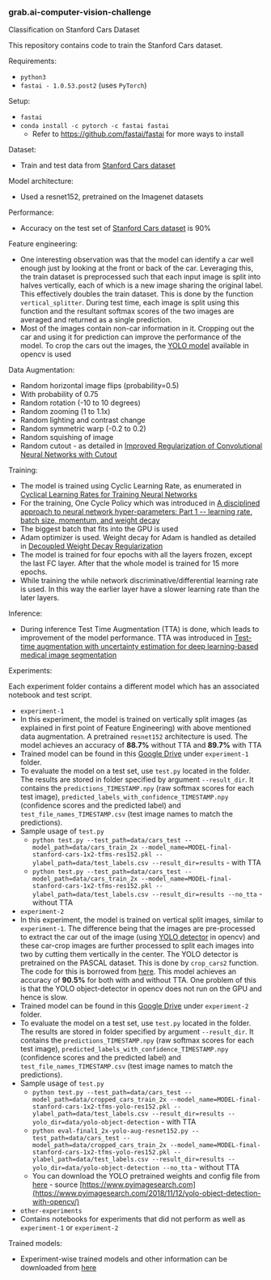 ### grab.ai-computer-vision-challenge
Classification on Stanford Cars Dataset

This repository contains code to train the Stanford Cars dataset.



Requirements:
* `python3`
 * `fastai - 1.0.53.post2` (uses `PyTorch`)

Setup:
* `fastai`
 * `conda install -c pytorch -c fastai fastai`
   * Refer to https://github.com/fastai/fastai for more ways to install

Dataset:
* Train and test data from [Stanford Cars dataset](http://imagenet.stanford.edu/internal/car196/cars_train.tgz)

Model architecture:
* Used a resnet152, pretrained on the Imagenet datasets

Performance:
* Accuracy on the test set of [Stanford Cars dataset](http://imagenet.stanford.edu/internal/car196/cars_train.tgz) is 90%

Feature engineering:
* One interesting observation was that the model can identify a car well enough just by looking at the front or back of the car. Leveraging this, the train dataset is preprocessed such that each input image is split into halves vertically, each of which is a new image sharing the original label. This effectively doubles the train dataset. This is done by the function `vertical_splitter`. During test time, each image is split using this function and the resultant softmax scores of the two images are averaged and returned as a single prediction.
* Most of the images contain non-car information in it. Cropping out the car and using it for prediction can improve the performance of the model. To crop the cars out the images, the [YOLO model](https://docs.opencv.org/master/da/d9d/tutorial_dnn_yolo.html) available in opencv is used

Data Augmentation:
* Random horizontal image flips (probability=0.5)
* With probability of 0.75
 * Random rotation (-10 to 10 degrees)
 * Random zooming (1 to 1.1x)
 * Random lighting and contrast change
 * Random symmetric warp (-0.2 to 0.2)
* Random squishing of image
* Random cutout - as detailed in [Improved Regularization of Convolutional Neural Networks with Cutout](https://arxiv.org/pdf/1708.04552.pdf)

Training:
* The model is trained using Cyclic Learning Rate, as enumerated in [Cyclical Learning Rates for Training Neural Networks](https://arxiv.org/pdf/1506.01186.pdf)
* For the training, One Cycle Policy which was introduced in [A disciplined approach to neural network hyper-parameters: Part 1 -- learning rate, batch size, momentum, and weight decay](https://arxiv.org/pdf/1803.09820.pdf)
* The biggest batch that fits into the GPU is used
* Adam optimizer is used. Weight decay for Adam is handled as detailed in [Decoupled Weight Decay Regularization](https://arxiv.org/pdf/1711.05101.pdf)
* The model is trained for four epochs with all the layers frozen, except the last FC layer. After that the whole model is trained for 15 more epochs.
* While training the while network discriminative/differential learning rate is used. In this way the earlier layer have a slower learning rate than the later layers.

Inference:
* During inference Test Time Augmentation (TTA) is done, which leads to improvement of the model performance. TTA was introduced in [Test-time augmentation with uncertainty estimation for deep learning-based medical image segmentation](https://pdfs.semanticscholar.org/c66a/9706949e7dfb21e7b2304574fb6bd5c3c632.pdf)



Experiments:

Each experiment folder contains a different model which has an associated notebook and test script.
*  `experiment-1`
 * In this experiment, the model is trained on vertically split images (as explained in first point of Feature Engineering) with above mentioned data augmentation. A pretrained `resnet152` architecture is used. The model achieves an accuracy of **88.7%** without TTA and **89.7%** with TTA
 * Trained model can be found in this [Google Drive](https://drive.google.com/drive/folders/1tGeFQ9ZRELc2yfw0t9zjIKJzeMnHuGV8?usp=sharing) under `experiment-1` folder.
 * To evaluate the model on a test set, use `test.py` located in the folder. The results are stored in folder specified by argument `--result_dir`. It contains the `predictions_TIMESTAMP.npy` (raw softmax scores for each test image), `predicted_labels_with_confidence_TIMESTAMP.npy` (confidence scores and the predicted label) and `test_file_names_TIMESTAMP.csv` (test image names to match the predictions).
 * Sample usage of `test.py`
    * `python test.py --test_path=data/cars_test --model_path=data/cars_train_2x --model_name=MODEL-final-stanford-cars-1x2-tfms-res152.pkl --ylabel_path=data/test_labels.csv --result_dir=results` - with TTA
    * `python test.py --test_path=data/cars_test --model_path=data/cars_train_2x --model_name=MODEL-final-stanford-cars-1x2-tfms-res152.pkl --ylabel_path=data/test_labels.csv --result_dir=results --no_tta` - without TTA
* `experiment-2`
 * In this experiment, the model is trained on vertical split images, similar to `experiment-1`. The difference being that the images are pre-processed to extract the car out of the image (using [YOLO detector](https://www.pyimagesearch.com/2018/11/12/yolo-object-detection-with-opencv/) in opencv) and these car-crop images are further processed to split each images into two by cutting them vertically in the center. The YOLO detector is pretrained on the PASCAL dataset. This is done by `crop_cars2` function. The code for this is borrowed from [here](https://www.pyimagesearch.com/2018/11/12/yolo-object-detection-with-opencv/). This model achieves an accuracy of **90.5%** for both with and without TTA. One problem of this is that the YOLO object-detector in opencv does not run on the GPU and hence is slow.
  * Trained model can be found in this [Google Drive](https://drive.google.com/drive/folders/1tGeFQ9ZRELc2yfw0t9zjIKJzeMnHuGV8?usp=sharing) under `experiment-2` folder.
  * To evaluate the model on a test set, use `test.py` located in the folder. The results are stored in folder specified by argument `--result_dir`. It contains the `predictions_TIMESTAMP.npy` (raw softmax scores for each test image), `predicted_labels_with_confidence_TIMESTAMP.npy` (confidence scores and the predicted label) and `test_file_names_TIMESTAMP.csv` (test image names to match the predictions).
  * Sample usage of `test.py`
     * `python test.py --test_path=data/cars_test --model_path=data/cropped_cars_train_2x --model_name=MODEL-final-stanford-cars-1x2-tfms-yolo-res152.pkl --ylabel_path=data/test_labels.csv --result_dir=results --yolo_dir=data/yolo-object-detection` - with TTA
     * `python eval-final1_2x-yolo-aug-resnet152.py --test_path=data/cars_test --model_path=data/cropped_cars_train_2x --model_name=MODEL-final-stanford-cars-1x2-tfms-yolo-res152.pkl --ylabel_path=data/test_labels.csv --result_dir=results --yolo_dir=data/yolo-object-detection --no_tta` - without TTA
     * You can download the YOLO pretrained weights and config file from [here](https://s3-us-west-2.amazonaws.com/static.pyimagesearch.com/opencv-yolo/yolo-object-detection.zip) - source [https://www.pyimagesearch.com](https://www.pyimagesearch.com/2018/11/12/yolo-object-detection-with-opencv/)
* `other-experiments`
 * Contains notebooks for experiments that did not perform as well as `experiment-1` or `experiment-2`
 
Trained models:
* Experiment-wise trained models and other information can be downloaded from [here](https://drive.google.com/drive/folders/1tGeFQ9ZRELc2yfw0t9zjIKJzeMnHuGV8?usp=sharing)

